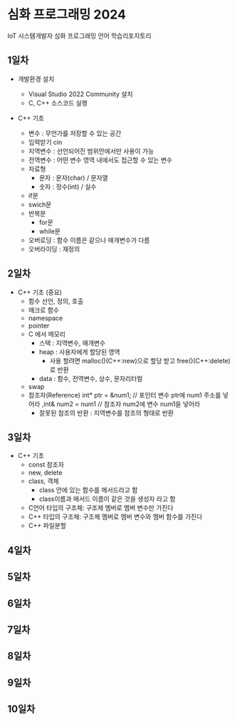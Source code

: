 # 심화 프로그래밍 2024
IoT 시스템개발자 심화 프로그래밍 언어 학습리포지토리

## 1일차
- 개발환경 설치
	- Visual Studio 2022 Community 설치
	- C, C++ 소스코드 실행
	
- C++ 기초
	- 변수 : 무언가를 저장할 수 있는 공간
	- 입력받기 cin
	- 지역변수 : 선언되어진 범위안에서만 사용이 가능
	- 전역변수 : 어떤 변수 영역 내에서도 접근할 수 있는 변수
	- 자료형
		- 문자 : 문자(char) / 문자열
		- 숫자 : 정수(int) / 실수
	- if문
	- swich문
	- 반복문
		- for문
		- while문
	- 오버로딩 : 함수 이름은 같으나 매개변수가 다름
	- 오버라이딩 : 재정의
	
## 2일차
- C++ 기초 (중요)
	- 함수 선언, 정의, 호출
	- 매크로 함수
	- namespace
	- pointer
	- C 에서 메모리
		- 스택 : 지역변수, 매개변수
		- heap : 사용자에게 할당된 영역
			- 사용 할려면 malloc()(C++:new)으로 할당 받고 free()(C++:delete)로 반환
		- data : 함수, 전역변수, 상수, 문자리터럴
	- swap
	- 참조자(Reference) int* ptr = &num1; // 포인터 변수 ptr에 num1 주소를 넣어라 ,int& num2 = num1 // 참조자 num2에 변수 num1을 넣어라
		- 잘못된 참조의 반환 : 지역변수를 참조의 형태로 반환

## 3일차
- C++ 기초
	- const 참조자
	- new, delete
	- class, 객체
		- class 안에 있는 함수를 메서드라고 함
		- class이름과 메서드 이름이 같은 것을 생성자 라고 함
	- C언어 타입의 구조체: 구조체 멤버로 멤버 변수만 가진다
	- C++ 타입의 구조체: 구조체 멤버로 멤버 변수와 멤버 함수를 가진다
	- C++ 파일분할

## 4일차

## 5일차

## 6일차

## 7일차

## 8일차

## 9일차

## 10일차